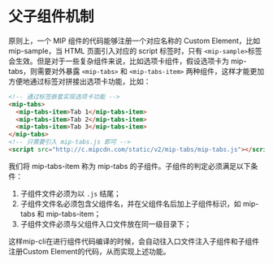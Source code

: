 # 父子组件机制

原则上，一个 MIP 组件的代码能够注册一个对应名称的 Custom Element，比如 mip-sample，当 HTML 页面引入对应的 script 标签时，只有 `<mip-sample>`标签会生效。但是对于一些复杂组件来说，比如选项卡组件，假设选项卡为 mip-tabs，则需要对外暴露 `<mip-tabs>` 和 `<mip-tabs-item>` 两种组件，这样才能更加方便地通过标签对拼接出选项卡功能，比如：

```html
<!-- 通过标签嵌套实现选项卡功能 -->
<mip-tabs>
  <mip-tabs-item>Tab 1</mip-tabs-item>
  <mip-tabs-item>Tab 2</mip-tabs-item>
  <mip-tabs-item>Tab 3</mip-tabs-item>
</mip-tabs>
<!-- 只需要引入 mip-tabs.js 即可 -->
<script src="http://c.mipcdn.com/static/v2/mip-tabs/mip-tabs.js"></script>
```

我们将 mip-tabs-item 称为 mip-tabs 的子组件。子组件的判定必须满足以下条件：

1. 子组件文件必须为以 `.js` 结尾；
2. 子组件文件名必须包含父组件名，并在父组件名后加上子组件标识，如 mip-tabs 和 mip-tabs-item；
3. 子组件文件必须与父组件入口文件放在同一级目录下；

这样mip-cli在进行组件代码编译的时候，会自动往入口文件注入子组件和子组件注册Custom Element的代码，从而实现上述功能。
